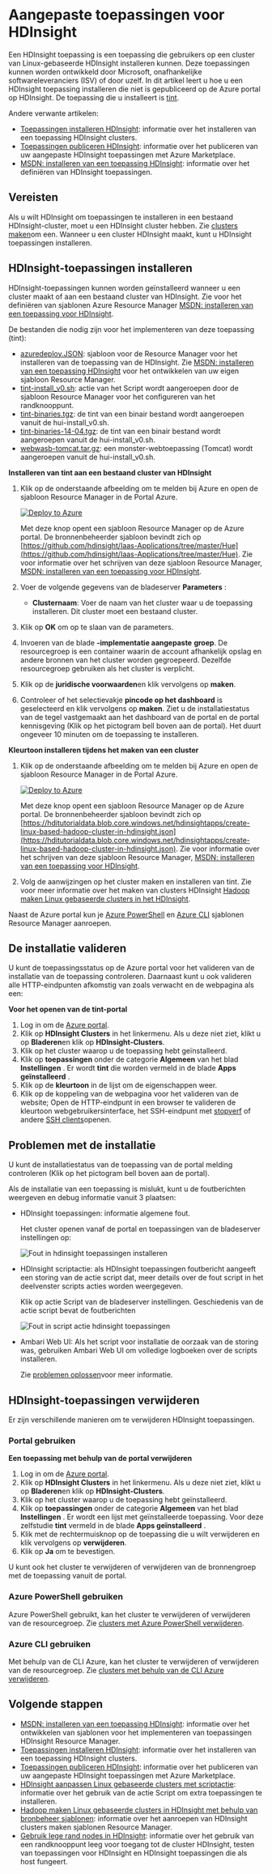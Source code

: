 <properties
    pageTitle="Hadoop toepassingen installeren op HDInsight | Microsoft Azure"
    description="Informatie over het HDInsight om toepassingen te installeren op HDInsight toepassingen."
    services="hdinsight"
    documentationCenter=""
    authors="mumian"
    manager="jhubbard"
    editor="cgronlun"
    tags="azure-portal"/>

<tags
    ms.service="hdinsight"
    ms.devlang="na"
    ms.topic="hero-article"
    ms.tgt_pltfrm="na"
    ms.workload="big-data"
    ms.date="09/14/2016"
    ms.author="jgao"/>

# <a name="install-custom-hdinsight-applications"></a>Aangepaste toepassingen voor HDInsight

Een HDInsight toepassing is een toepassing die gebruikers op een cluster van Linux-gebaseerde HDInsight installeren kunnen.  Deze toepassingen kunnen worden ontwikkeld door Microsoft, onafhankelijke softwareleveranciers (ISV) of door uzelf. In dit artikel leert u hoe u een HDInsight toepassing installeren die niet is gepubliceerd op de Azure portal op HDInsight. De toepassing die u installeert is [tint](http://gethue.com/). 

Andere verwante artikelen:

- [Toepassingen installeren HDInsight](hdinsight-apps-install-applications.md): informatie over het installeren van een toepassing HDInsight clusters.
- [Toepassingen publiceren HDInsight](hdinsight-apps-publish-applications.md): informatie over het publiceren van uw aangepaste HDInsight toepassingen met Azure Marketplace.
- [MSDN: installeren van een toepassing HDInsight](https://msdn.microsoft.com/library/mt706515.aspx): informatie over het definiëren van HDInsight toepassingen.

 
## <a name="prerequisites"></a>Vereisten

Als u wilt HDInsight om toepassingen te installeren in een bestaand HDInsight-cluster, moet u een HDInsight cluster hebben. Zie [clusters maken](hdinsight-hadoop-linux-tutorial-get-started.md#create-cluster)om een. Wanneer u een cluster HDInsight maakt, kunt u HDInsight toepassingen installeren.


## <a name="install-hdinsight-applications"></a>HDInsight-toepassingen installeren

HDInsight-toepassingen kunnen worden geïnstalleerd wanneer u een cluster maakt of aan een bestaand cluster van HDInsight. Zie voor het definiëren van sjablonen Azure Resource Manager [MSDN: installeren van een toepassing voor HDInsight](https://msdn.microsoft.com/library/mt706515.aspx).

De bestanden die nodig zijn voor het implementeren van deze toepassing (tint):

- [azuredeploy.JSON](https://github.com/hdinsight/Iaas-Applications/blob/master/Hue/azuredeploy.json): sjabloon voor de Resource Manager voor het installeren van de toepassing van de HDInsight. Zie [MSDN: installeren van een toepassing HDInsight](https://msdn.microsoft.com/library/mt706515.aspx) voor het ontwikkelen van uw eigen sjabloon Resource Manager.
- [tint-install_v0.sh](https://github.com/hdinsight/Iaas-Applications/blob/master/Hue/scripts/Hue-install_v0.sh): actie van het Script wordt aangeroepen door de sjabloon Resource Manager voor het configureren van het randknooppunt. 
- [tint-binaries.tgz](https://hdiconfigactions.blob.core.windows.net/linuxhueconfigactionv01/hue-binaries-14-04.tgz): de tint van een binair bestand wordt aangeroepen vanuit de hui-install_v0.sh. 
- [tint-binaries-14-04.tgz](https://hdiconfigactions.blob.core.windows.net/linuxhueconfigactionv01/hue-binaries-14-04.tgz): de tint van een binair bestand wordt aangeroepen vanuit de hui-install_v0.sh. 
- [webwasb-tomcat.tar.gz](https://hdiconfigactions.blob.core.windows.net/linuxhueconfigactionv01/webwasb-tomcat.tar.gz): een monster-webtoepassing (Tomcat) wordt aangeroepen vanuit de hui-install_v0.sh.

**Installeren van tint aan een bestaand cluster van HDInsight**

1. Klik op de onderstaande afbeelding om te melden bij Azure en open de sjabloon Resource Manager in de Portal Azure. 

    <a href="https://portal.azure.com/#create/Microsoft.Template/uri/https%3A%2F%2Fraw.githubusercontent.com%2Fhdinsight%2FIaas-Applications%2Fmaster%2FHue%2Fazuredeploy.json" target="_blank"><img src="https://acom.azurecomcdn.net/80C57D/cdn/mediahandler/docarticles/dpsmedia-prod/azure.microsoft.com/en-us/documentation/articles/hdinsight-hbase-tutorial-get-started-linux/20160201111850/deploy-to-azure.png" alt="Deploy to Azure"></a>

    Met deze knop opent een sjabloon Resource Manager op de Azure portal.  De bronnenbeheerder sjabloon bevindt zich op [https://github.com/hdinsight/Iaas-Applications/tree/master/Hue](https://github.com/hdinsight/Iaas-Applications/tree/master/Hue).  Zie voor informatie over het schrijven van deze sjabloon Resource Manager, [MSDN: installeren van een toepassing voor HDInsight](https://msdn.microsoft.com/library/mt706515.aspx).
    
2. Voer de volgende gegevens van de bladeserver **Parameters** :

    - **Clusternaam**: Voer de naam van het cluster waar u de toepassing installeren. Dit cluster moet een bestaand cluster.
    
3. Klik op **OK** om op te slaan van de parameters.
4. Invoeren van de blade **-implementatie aangepaste** **groep**.  De resourcegroep is een container waarin de account afhankelijk opslag en andere bronnen van het cluster worden gegroepeerd. Dezelfde resourcegroep gebruiken als het cluster is verplicht.
5. Klik op de **juridische voorwaarden**en klik vervolgens op **maken**.
6. Controleer of het selectievakje **pincode op het dashboard** is geselecteerd en klik vervolgens op **maken**. Ziet u de installatiestatus van de tegel vastgemaakt aan het dashboard van de portal en de portal kennisgeving (Klik op het pictogram bell boven aan de portal).  Het duurt ongeveer 10 minuten om de toepassing te installeren.

**Kleurtoon installeren tijdens het maken van een cluster**

1. Klik op de onderstaande afbeelding om te melden bij Azure en open de sjabloon Resource Manager in de Portal Azure. 

    <a href="https://portal.azure.com/#create/Microsoft.Template/uri/https%3A%2F%2Fhditutorialdata.blob.core.windows.net%2Fhdinsightapps%2Fcreate-linux-based-hadoop-cluster-in-hdinsight.json" target="_blank"><img src="https://acom.azurecomcdn.net/80C57D/cdn/mediahandler/docarticles/dpsmedia-prod/azure.microsoft.com/en-us/documentation/articles/hdinsight-hbase-tutorial-get-started-linux/20160201111850/deploy-to-azure.png" alt="Deploy to Azure"></a>

    Met deze knop opent een sjabloon Resource Manager op de Azure portal.  De bronnenbeheerder sjabloon bevindt zich op [https://hditutorialdata.blob.core.windows.net/hdinsightapps/create-linux-based-hadoop-cluster-in-hdinsight.json](https://hditutorialdata.blob.core.windows.net/hdinsightapps/create-linux-based-hadoop-cluster-in-hdinsight.json).  Zie voor informatie over het schrijven van deze sjabloon Resource Manager, [MSDN: installeren van een toepassing voor HDInsight](https://msdn.microsoft.com/library/mt706515.aspx).

2. Volg de aanwijzingen op het cluster maken en installeren van tint. Zie voor meer informatie over het maken van clusters HDInsight [Hadoop maken Linux gebaseerde clusters in het HDInsight](hdinsight-hadoop-provision-linux-clusters.md).

Naast de Azure portal kun je [Azure PowerShell](hdinsight-hadoop-create-linux-clusters-arm-templates.md#deploy-with-powershell) en [Azure CLI](hdinsight-hadoop-create-linux-clusters-arm-templates.md#deploy-with-azure-cli) sjablonen Resource Manager aanroepen.

## <a name="validate-the-installation"></a>De installatie valideren

U kunt de toepassingsstatus op de Azure portal voor het valideren van de installatie van de toepassing controleren. Daarnaast kunt u ook valideren alle HTTP-eindpunten afkomstig van zoals verwacht en de webpagina als een:

**Voor het openen van de tint-portal**

1. Log in om de [Azure portal](https://portal.azure.com).
2. Klik op **HDInsight Clusters** in het linkermenu.  Als u deze niet ziet, klikt u op **Bladeren**en klik op **HDInsight-Clusters**.
3. Klik op het cluster waarop u de toepassing hebt geïnstalleerd.
4. Klik op **toepassingen** onder de categorie **Algemeen** van het blad **Instellingen** . Er wordt **tint** die worden vermeld in de blade **Apps geïnstalleerd** .
5. Klik op de **kleurtoon** in de lijst om de eigenschappen weer.  
6. Klik op de koppeling van de webpagina voor het valideren van de website; Open de HTTP-eindpunt in een browser te valideren de kleurtoon webgebruikersinterface, het SSH-eindpunt met [stopverf](hdinsight-hadoop-linux-use-ssh-windows.md) of andere [SSH clients](hdinsight-hadoop-linux-use-ssh-unix.md)openen.
 
## <a name="troubleshoot-the-installation"></a>Problemen met de installatie

U kunt de installatiestatus van de toepassing van de portal melding controleren (Klik op het pictogram bell boven aan de portal). 


Als de installatie van een toepassing is mislukt, kunt u de foutberichten weergeven en debug informatie vanuit 3 plaatsen:

- HDInsight toepassingen: informatie algemene fout.

    Het cluster openen vanaf de portal en toepassingen van de bladeserver instellingen op:

    ![Fout in hdinsight toepassingen installeren](./media/hdinsight-apps-install-applications/hdinsight-apps-error.png)

- HDInsight scriptactie: als HDInsight toepassingen foutbericht aangeeft een storing van de actie script dat, meer details over de fout script in het deelvenster scripts acties worden weergegeven.

    Klik op actie Script van de bladeserver instellingen. Geschiedenis van de actie script bevat de foutberichten

    ![Fout in script actie hdinsight toepassingen](./media/hdinsight-apps-install-applications/hdinsight-apps-script-action-error.png)
    
- Ambari Web UI: Als het script voor installatie de oorzaak van de storing was, gebruiken Ambari Web UI om volledige logboeken over de scripts installeren.

    Zie [problemen oplossen](hdinsight-hadoop-customize-cluster-linux.md#troubleshooting)voor meer informatie.

## <a name="remove-hdinsight-applications"></a>HDInsight-toepassingen verwijderen

Er zijn verschillende manieren om te verwijderen HDInsight toepassingen.

### <a name="use-portal"></a>Portal gebruiken

**Een toepassing met behulp van de portal verwijderen**

1. Log in om de [Azure portal](https://portal.azure.com).
2. Klik op **HDInsight Clusters** in het linkermenu.  Als u deze niet ziet, klikt u op **Bladeren**en klik op **HDInsight-Clusters**.
3. Klik op het cluster waarop u de toepassing hebt geïnstalleerd.
4. Klik op **toepassingen** onder de categorie **Algemeen** van het blad **Instellingen** . Er wordt een lijst met geïnstalleerde toepassing. Voor deze zelfstudie **tint** vermeld in de blade **Apps geïnstalleerd** .
5. Klik met de rechtermuisknop op de toepassing die u wilt verwijderen en klik vervolgens op **verwijderen**.
6. Klik op **Ja** om te bevestigen.

U kunt ook het cluster te verwijderen of verwijderen van de bronnengroep met de toepassing vanuit de portal.

### <a name="use-azure-powershell"></a>Azure PowerShell gebruiken

Azure PowerShell gebruikt, kan het cluster te verwijderen of verwijderen van de resourcegroep. Zie [clusters met Azure PowerShell verwijderen](hdinsight-administer-use-powershell.md#delete-clusters).

### <a name="use-azure-cli"></a>Azure CLI gebruiken

Met behulp van de CLI Azure, kan het cluster te verwijderen of verwijderen van de resourcegroep. Zie [clusters met behulp van de CLI Azure verwijderen](hdinsight-administer-use-command-line.md#delete-clusters).


## <a name="next-steps"></a>Volgende stappen

- [MSDN: installeren van een toepassing HDInsight](https://msdn.microsoft.com/library/mt706515.aspx): informatie over het ontwikkelen van sjablonen voor het implementeren van toepassingen HDInsight Resource Manager.
- [Toepassingen installeren HDInsight](hdinsight-apps-install-applications.md): informatie over het installeren van een toepassing HDInsight clusters.
- [Toepassingen publiceren HDInsight](hdinsight-apps-publish-applications.md): informatie over het publiceren van uw aangepaste HDInsight toepassingen met Azure Marketplace.
- [HDInsight aanpassen Linux gebaseerde clusters met scriptactie](hdinsight-hadoop-customize-cluster-linux.md): informatie over het gebruik van de actie Script om extra toepassingen te installeren.
- [Hadoop maken Linux gebaseerde clusters in HDInsight met behulp van bronbeheer sjablonen](hdinsight-hadoop-create-linux-clusters-arm-templates.md): informatie over het aanroepen van HDInsight clusters maken sjablonen Resource Manager.
- [Gebruik lege rand nodes in HDInsight](hdinsight-apps-use-edge-node.md): informatie over het gebruik van een randknooppunt leeg voor toegang tot de cluster HDInsight, testen van toepassingen voor HDInsight en HDInsight toepassingen die als host fungeert.
